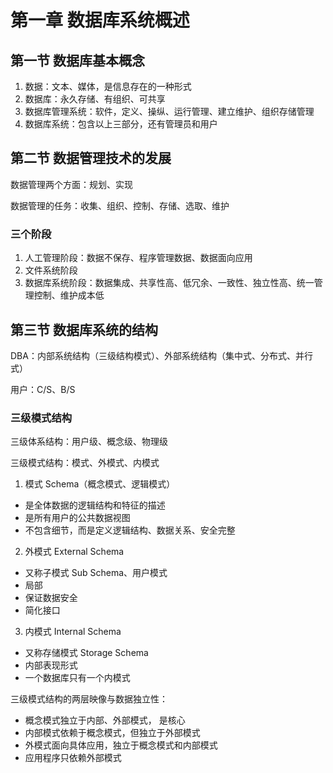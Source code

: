 # 第一章 数据库系统概述

## 第一节 数据库基本概念

1. 数据：文本、媒体，是信息存在的一种形式
2. 数据库：永久存储、有组织、可共享
3. 数据库管理系统：软件，定义、操纵、运行管理、建立维护、组织存储管理
4. 数据库系统：包含以上三部分，还有管理员和用户

## 第二节 数据管理技术的发展

数据管理两个方面：规划、实现

数据管理的任务：收集、组织、控制、存储、选取、维护

### 三个阶段

1. 人工管理阶段：数据不保存、程序管理数据、数据面向应用
2. 文件系统阶段
3. 数据库系统阶段：数据集成、共享性高、低冗余、一致性、独立性高、统一管理控制、维护成本低

## 第三节 数据库系统的结构

DBA：内部系统结构（三级结构模式）、外部系统结构（集中式、分布式、并行式）

用户：C/S、B/S

### 三级模式结构

三级体系结构：用户级、概念级、物理级

三级模式结构：模式、外模式、内模式

1. 模式 Schema（概念模式、逻辑模式）
  - 是全体数据的逻辑结构和特征的描述
  - 是所有用户的公共数据视图
  - 不包含细节，而是定义逻辑结构、数据关系、安全完整

2. 外模式 External Schema
  - 又称子模式 Sub Schema、用户模式
  - 局部
  - 保证数据安全
  - 简化接口

3. 内模式 Internal Schema
  - 又称存储模式 Storage Schema
  - 内部表现形式
  - 一个数据库只有一个内模式

三级模式结构的两层映像与数据独立性：

- 概念模式独立于内部、外部模式， 是核心
- 内部模式依赖于概念模式，但独立于外部模式
- 外模式面向具体应用，独立于概念模式和内部模式
- 应用程序只依赖外部模式


